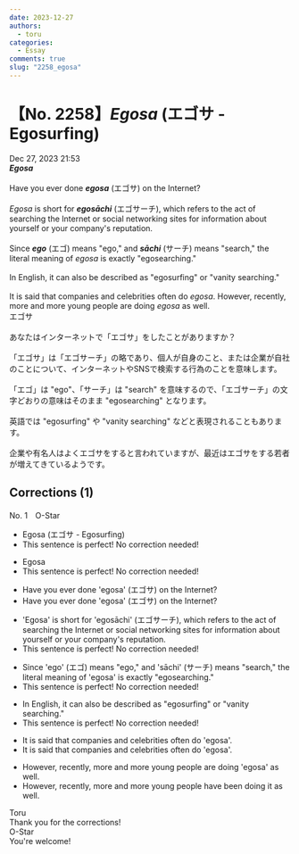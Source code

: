 ```yaml
---
date: 2023-12-27
authors:
  - toru
categories:
  - Essay
comments: true
slug: "2258_egosa"
---
```


# 【No. 2258】<strong><em>Egosa</strong></em> (エゴサ - Egosurfing)
<div class="date">Dec 27, 2023 21:53</div>
<div id="post"><div id="body_show_ori">
<strong><em>Egosa</strong></em><br/><br/>Have you ever done <strong><em>egosa</em></strong> (エゴサ) on the Internet?<br/><br/><em>Egosa</em> is short for <strong><em>egosāchi</em></strong> (エゴサーチ), which refers to the act of searching the Internet or social networking sites for information about yourself or your company's reputation.<br/><br/>Since <strong><em>ego</em></strong> (エゴ) means "ego," and <strong><em>sāchi</em></strong> (サーチ) means "search," the literal meaning of <em>egosa</em> is exactly "egosearching."<br/><br/>In English, it can also be described as "egosurfing" or "vanity searching."<br/><br/>It is said that companies and celebrities often do <em>egosa</em>. However, recently, more and more young people are doing <em>egosa</em> as well.
</div></div>

<!-- more -->

<div id="post_ja"><div id="body_show_mo">
エゴサ<br/><br/>あなたはインターネットで「エゴサ」をしたことがありますか？<br/><br/>「エゴサ」は「エゴサーチ」の略であり、個人が自身のこと、または企業が自社のことについて、インターネットやSNSで検索する行為のことを意味します。<br/><br/>「エゴ」は "ego"、「サーチ」は "search" を意味するので、「エゴサーチ」の文字どおりの意味はそのまま "egosearching" となります。<br/><br/>英語では "egosurfing" や "vanity searching" などと表現されることもあります。<br/><br/>企業や有名人はよくエゴサをすると言われていますが、最近はエゴサをする若者が増えてきているようです。
</div></div>

## Corrections (1)
<div id="block"><div class="first_name"> No. 1　<span class="just_name">O-Star</span></div><div id="block2">
<ul class="correction_field">
<li class="incorrect">Egosa (エゴサ - Egosurfing)</li>
<li class="corrected perfect">This sentence is perfect! No correction needed!</li>
</ul>
<ul class="correction_field">
<li class="incorrect">Egosa</li>
<li class="corrected perfect">This sentence is perfect! No correction needed!</li>
</ul>
<ul class="correction_field">
<li class="incorrect">Have you ever done 'egosa' (エゴサ) on the Internet?</li>
<li class="corrected correct">
Have you ever <span class="f_gray">done</span> 'egosa' (エゴサ) on the Internet?
</li>
</ul>
<ul class="correction_field">
<li class="incorrect">'Egosa' is short for 'egosāchi' (エゴサーチ), which refers to the act of searching the Internet or social networking sites for information about yourself or your company's reputation.</li>
<li class="corrected perfect">This sentence is perfect! No correction needed!</li>
</ul>
<ul class="correction_field">
<li class="incorrect">Since 'ego' (エゴ) means "ego," and 'sāchi' (サーチ) means "search," the literal meaning of 'egosa' is exactly "egosearching."</li>
<li class="corrected perfect">This sentence is perfect! No correction needed!</li>
</ul>
<ul class="correction_field">
<li class="incorrect">In English, it can also be described as "egosurfing" or "vanity searching."</li>
<li class="corrected perfect">This sentence is perfect! No correction needed!</li>
</ul>
<ul class="correction_field">
<li class="incorrect">It is said that companies and celebrities often do 'egosa'.</li>
<li class="corrected correct">
It is said that companies and celebrities often<span class="f_gray"> do</span> 'egosa'.
</li>
</ul>
<ul class="correction_field">
<li class="incorrect">However, recently, more and more young people are doing 'egosa' as well.</li>
<li class="corrected correct">
However, recently, more and more young people<span class="f_bold"> have been doing it</span> as well.
</li>
</ul>
</div><div class="name"><span class="just_name">Toru</span><br>
Thank you for the corrections!
</div>
<div class="name"><span class="just_name">O-Star</span><br>
You're welcome!
</div>
</div>
